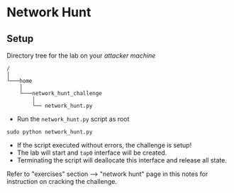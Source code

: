 # Network Hunt


## Setup



Directory tree for the lab on your *attacker machine*

```
/
│
└───home
    │
    └───network_hunt_challenge
        │    
        └── network_hunt.py
```


- Run the `network_hunt.py` script as root


```
sudo python network_hunt.py 
```

- If the script executed without errors, the challenge is setup!
- The lab will start and `tap0` interface will be created.
- Terminating the script will deallocate this interface and release all state.


Refer to "exercises" section –> "network hunt" page in this notes for instruction on cracking the challenge.
